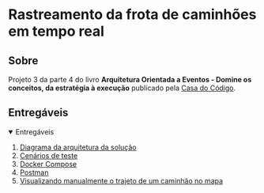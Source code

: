 # Rastreamento da frota de caminhões em tempo real

## Sobre

Projeto 3 da parte 4 do livro **Arquitetura Orientada a Eventos - Domine os conceitos, da estratégia à execução** publicado pela [Casa do Código](https://www.casadocodigo.com.br/).

## Entregáveis

<!-- TABLE OF CONTENTS -->
<details open="open">
  <summary>Entregáveis</summary>
  <ol>    
    <li>
      <a href="/cap12/entregaveis/1-diagrama-arquitetura-solucao.md">Diagrama da arquitetura da solução</a>
    </li>
    <li>
      <a href="/cap12/entregaveis/3-cenarios-de-teste.md">Cenários de teste</a>	    
    </li>
    <li>
      <a href="/cap12/entregaveis/4-docker-compose.md">Docker Compose</a>	   
    </li>      
    <li>
      <a href="/cap12/entregaveis/5-postman.md">Postman</a>
    </li>
	<li>
      <a href="/cap12/entregaveis/6-visualizando-manualmente-trajeto-de-um-caminhao-no-mapa.md">Visualizando manualmente o trajeto de um caminhão no mapa</a>
    </li>
  </ol>
</details>